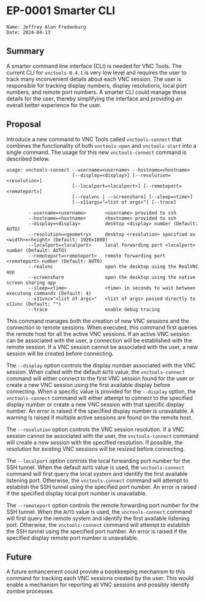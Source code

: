 # EP-0001 Smarter CLI

    Name: Jeffrey Alan Fredenburg
    Date: 2024-04-13

## Summary

A smarter command line interface (CLI) is needed for VNC Tools. The current CLI for
`vnctools-0.4.1` is very low level and requires the user to track many inconvenient
details about each VNC session. The user is responsible for tracking display numbers,
display resolutions, local port numbers, and remote port numbers. A smarter CLI could
manage these details for the user, thereby simplifying the interface and providing an
overall better experience for the user.

## Proposal

Introduce a new command to VNC Tools called `vnctools-connect` that combines the
functionality of both `vnctools-open` and `vnctools-start` into a single command. The
usage for this new `vnctools-connect` command is described below.

```
usage: vnctools-connect --username=<username> --hostname=<hostname>
                        [--display=<display>] [--resolution=<resolution>]
                        [--localport=<localport>] [--remoteport=<remoteport>]
                        [--realvnc | --screenshare] [--sleep=<time>]
                        [--x11args="<list of args>"] [--trace]

        --username=<username>       <username> provided to ssh
        --hostname=<hostname>       <hostname> provided to ssh
        --display=<display>         desktop <display> number (Default: AUTO)
        --resolution=<geometry>     desktop <resolution> specified as <width>x<height> (Default: 1920x1080)
        --localport=<localport>     local forwarding port <localport> number (Default: AUTO)
        --remoteport=<remoteport>   remote forwarding port <remoteport> number (Default: AUTO)
        --realvnc                   open the desktop using the RealVNC app
        --screenshare               open the desktop using the native screen sharing app
        --sleep=<time>              <time> in seconds to wait between executong commands (Default: 4)
        --x11vnc="<list of args>"   <list of args> passed directly to x11vnc (Default: "")
        --trace                     enable debug tracing
```

This command manages both the creation of new VNC sessions and the connection to remote
sessions. When executed, this command first queries the remote host for all the active
VNC sessions. If an active VNC session can be associated with the user, a connection
will be established with the remote session. If a VNC session cannot be associated with
the user, a new session will be created before connecting.

The `--display` option controls the display number associated with the VNC session.
When called with the default `AUTO` value, the `vnctools-connect` command will either
connect to the first VNC session found for the user or create a new VNC session using
the first available display before connecting. When a specific value is provided for
the `--display` option, the `vnctools-connect` command will either attempt to connect
to the specified display number or create a new VNC session with that specific display
number. An error is raised if the specified display number is unavailable. A warning is
raised if multiple active sessions are found on the remote host.

The `--resolution` option controls the VNC session resolution. If a VNC session cannot
be associated with the user, the `vnctools-connect` command will create a new session
with the specified resolution. If possible, the resolution for existing VNC sessions
will be resized before connecting.

The `--localport` option controls the local forwarding port number for the SSH tunnel.
When the default `AUTO` value is used, the `vnctools-connect` command will first query
the local system and identify the first available listening port. Otherwise, the
`vnctools-connect` command will attempt to establish the SSH tunnel using the specified
port number. An error is raised if the specified display local port number is
unavailable.

The `--remoteport` option controls the remote forwarding port number for the SSH
tunnel. When the `AUTO` value is used, the `vnctools-connect` command will first query
the remote system and identify the first available listening port. Otherwise, the
`vnctools-connect` command will attempt to establish the SSH tunnel using the specified
port number. An error is raised if the specified display remote port number is
unavailable.

## Future

A future enhancement could provide a bookkeeping mechanism to this command for tracking
each VNC sessions created by the user. This would enable a mechanism for reporting all
VNC sessions and possibly identify zombie processes.
